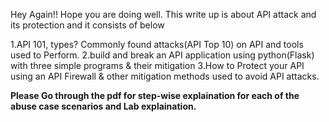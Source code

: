 Hey Again!! Hope you are doing well. This write up is about API attack and its protection and it consists of below 

1.API 101, types? Commonly found attacks(API Top 10) on API and tools used to Perform.
2.build and break an API application using python(Flask) with three simple programs & their mitigation
3.How to Protect your API using an API Firewall & other mitigation methods used to avoid API attacks.

**Please Go through the pdf for step-wise explaination for each of the abuse case scenarios and Lab explaination.** 

